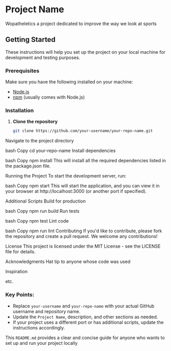 # Project Name

Wopatheletics a project dedicated to improve the way we look at sports

## Getting Started

These instructions will help you set up the project on your local machine for development and testing purposes.

### Prerequisites

Make sure you have the following installed on your machine:

- [Node.js](https://nodejs.org/) 
- [npm](https://www.npmjs.com/) (usually comes with Node.js)

### Installation

1. **Clone the repository**

   ```bash
   git clone https://github.com/your-username/your-repo-name.git
Navigate to the project directory

bash
Copy
cd your-repo-name
Install dependencies

bash
Copy
npm install
This will install all the required dependencies listed in the package.json file.

Running the Project
To start the development server, run:

bash
Copy
npm start
This will start the application, and you can view it in your browser at http://localhost:3000 (or another port if specified).

Additional Scripts
Build for production

bash
Copy
npm run build
Run tests

bash
Copy
npm test
Lint code

bash
Copy
npm run lint
Contributing
If you'd like to contribute, please fork the repository and create a pull request. We welcome any contributions!

License
This project is licensed under the MIT License - see the LICENSE file for details.

Acknowledgments
Hat tip to anyone whose code was used

Inspiration

etc.



### Key Points:
- Replace `your-username` and `your-repo-name` with your actual GitHub username and repository name.
- Update the `Project Name`, description, and other sections as needed.
- If your project uses a different port or has additional scripts, update the instructions accordingly.

This `README.md` provides a clear and concise guide for anyone who wants to set up and run your project locally
